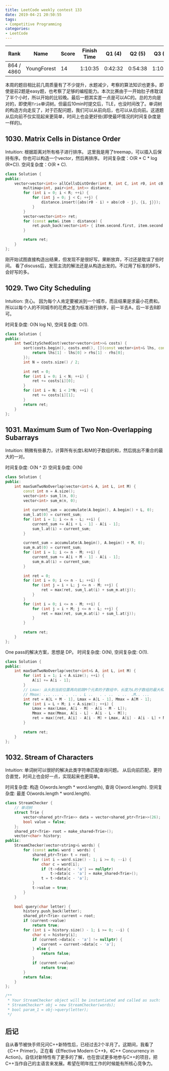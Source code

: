 ```yaml
---
title: LeetCode weekly contest 133
date: 2019-04-21 20:50:55
tags:
- Competitive Programming
categories:
- LeetCode
---
```


| Rank |	Name |	Score |	Finish Time | 	Q1 (4) |	Q2 (5) |	Q3 (5) |	Q4 (5)|
|--|--|--|--|--|--|--|--|
|864 / 4860	|	YoungForest |	14 | 	1:10:35 | 0:42:32 | 0:54:38 |	1:10:35 | null |

本周的题目相比前几周质量有了不少提升，水题减少，考察的算法知识也更多。即使是前2题是easy题，也考察了足够的编程能力。本次比赛由于一开始肚子疼耽误了半个小时，所以开始的比较晚。最后一题其实差一点是可以AC的。总的方向是对的，即使用`Trie`单词树。但最后10min时提交后，TLE，也没时间改了。单词树的构造方向走反了，对于匹配问题，我们可以从前向后，也可以从后向前。这道题从后向前不仅实现起来更简单，时间上也会更好些(即使最坏情况的时间复杂度是一样的)。

## 1030. Matrix Cells in Distance Order
Intuition:
根据距离对所有格子进行排序。
这里我是用了treemap，可以插入后保持有序。你也可以构造一个vector，然后再排序。
时间复杂度：O(R * C * log (R*C)).
空间复杂度：O(R * C).

```cpp
class Solution {
public:
    vector<vector<int>> allCellsDistOrder(int R, int C, int r0, int c0) {
        multimap<int, pair<int, int>> distance;
        for (int i = 0; i < R; ++i) {
            for (int j = 0; j < C; ++j) {
                distance.insert({abs(r0 - i) + abs(c0 - j), {i, j}});
            }
        }
        vector<vector<int>> ret;
        for (const auto& item : distance) {
            ret.push_back(vector<int> { item.second.first, item.second.second});
        }

        return ret;
    }
};
```

刚开始试图直接构造出结果，但发现不是很好写。果断放弃，不过还是耽误了些时间。
看了discuss后，发现主流的解法还是从构造出发的。不过用了标准的BFS，会好写的多。

## 1029. Two City Scheduling

Intuition:
贪心。
因为每个人肯定要被派到一个城市，而且结果是求最小花费和。
所以以每个人的不同城市的花费之差为标准进行排序，前一半去A，后一半去B即可。

时间复杂度: O(N log N),
空间复杂度: O(1).

```cpp
class Solution {
public:
    int twoCitySchedCost(vector<vector<int>>& costs) {
        sort(costs.begin(), costs.end(), [](const vector<int>& lhs, const vector<int>& rhs) -> bool {
            return lhs[1] - lhs[0] > rhs[1] - rhs[0];
        });
        int N = costs.size() / 2;
        
        int ret = 0;
        for (int i = 0; i < N; ++i) {
            ret += costs[i][0];
        }
        for (int i = N; i < 2*N; ++i) {
            ret += costs[i][1];
        }
        return ret;
    }
};
```

## 1031. Maximum Sum of Two Non-Overlapping Subarrays

Intuition: 
稍微有些暴力，计算所有长度L和M的子数组的和，然后挑出不重合的最大的一对。

时间复杂度: O(N ^ 2)
空间复杂度: O(N)

```cpp
class Solution {
public:
    int maxSumTwoNoOverlap(vector<int>& A, int L, int M) {
        const int n = A.size();
        vector<int> sum_l(n, 0);
        vector<int> sum_m(n, 0);
        
        int current_sum = accumulate(A.begin(), A.begin() + L, 0);
        sum_l.at(0) = current_sum;
        for (int i = 1; i <= n - L; ++i) {
            current_sum += A[i + L - 1] - A[i - 1];
            sum_l.at(i) = current_sum;
        }
        
        current_sum = accumulate(A.begin(), A.begin() + M, 0);
        sum_m.at(0) = current_sum;
        for (int i = 1; i <= n - M; ++i) {
            current_sum += A[i + M - 1] - A[i - 1];
            sum_m.at(i) = current_sum;
        }
        
        int ret = 0;
        for (int i = 0; i <= n - L; ++i) {
            for (int j = i + L; j <= n - M; ++j) {
                ret = max(ret, sum_l.at(i) + sum_m.at(j));
            }
        }
        for (int i = 0; i <= n - M; ++i) {
            for (int j = i + M; j <= n - L; ++j) {
                ret = max(ret, sum_m.at(i) + sum_l.at(j));
            }
        }
        
        return ret;
    }
};
```

One pass的解决方案，思想是 DP。
时间复杂度: O(N),
空间复杂度: O(1).

```cpp
class Solution {
public:
    int maxSumTwoNoOverlap(vector<int>& A, int L, int M) {
        for (int i = 1; i < A.size(); ++i) {
            A[i] += A[i - 1];
        }
        // Lmax: 从头到当前位置再向前跳M个元素的子数组中，长度为L的子数组的最大和
        // Mmax: ... ... . .  .. . L ..   . . ..  . ..  .M.. ...
        int ret = A[L + M - 1], Lmax = A[L - 1], Mmax = A[M - 1];
        for (int i = L + M; i < A.size(); ++i) {
            Lmax = max(Lmax, A[i - M] - A[i - M - L]);
            Mmax = max(Mmax, A[i - L] - A[i - L - M]);
            ret = max({ret, A[i] - A[i - M] + Lmax, A[i] - A[i - L] + Mmax});
        }
        
        return ret;
    }
};
```

## 1032. Stream of Characters

Intuition:
单词树可以很好的解决此类字符串匹配查询问题。
从后向前匹配，更符合直觉，时间上也会好一点，实现起来也更简单。

时间复杂度: 构造 O(words.length * word.length), 查询 O(word.length).
空间复杂度: 最差 O(words.length * word.length).

```cpp
class StreamChecker {
    // 单词树
    struct Trie {
        vector<shared_ptr<Trie>> data = vector<shared_ptr<Trie>>(26);
        bool value = false;
    };
    shared_ptr<Trie> root = make_shared<Trie>();
    vector<char> history;
public:
    StreamChecker(vector<string>& words) {
        for (const auto& word : words) {
            shared_ptr<Trie> t = root;
            for (int i = word.size() - 1; i >= 0; --i) {
                char c = word[i];
                if (t->data[c - 'a'] == nullptr)
                    t->data[c - 'a'] = make_shared<Trie>();
                t = t->data[c - 'a'];
            }
            t->value = true;
        }
    }
    
    bool query(char letter) {
        history.push_back(letter);
        shared_ptr<Trie> current = root;
        if (current->value)
            return true;
        for (int i = history.size() - 1; i >= 0; --i) {
            char c = history[i];
            if (current->data[c - 'a'] != nullptr) {
                current = current->data[c - 'a'];
            } else {
                return false;
            }
            if (current->value)
                return true;
        }
        return false;
    }
};

/**
 * Your StreamChecker object will be instantiated and called as such:
 * StreamChecker* obj = new StreamChecker(words);
 * bool param_1 = obj->query(letter);
 */
```

## 后记

自从春节被快手师兄问C++新特性后，已经过去2个半月了。这期间，我看了《C++ Primer》，正在看《Effective Modern C++》，《C++ Concurrency in Action》。自信对新特性有了更多的了解，也在尝试更多地参与C++的项目，把C++当作自己的主语言来发展。希望在明年找工作的时候能有所核心竞争力。